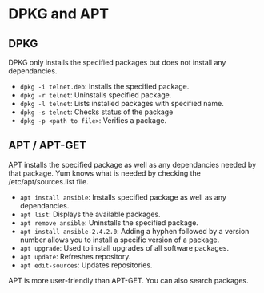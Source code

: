 # DPKG and APT

## DPKG
DPKG only installs the specified packages but does not install any dependancies.
- `dpkg -i telnet.deb`: Installs the specified package.
- `dpkg -r telnet`: Uninstalls specified package.
- `dpkg -l telnet`: Lists installed packages with specified name.
- `dpkg -s telnet`: Checks status of the package
- `dpkg -p <path to file>`: Verifies a package.

## APT / APT-GET
APT installs the specified package as well as any dependancies needed by that package. Yum knows what is needed by checking the /etc/apt/sources.list file.
- `apt install ansible`: Installs specified package as well as any dependancies.
- `apt list`: Displays the available packages.
- `apt remove ansible`: Uninstalls the specified package.
- `apt install ansible-2.4.2.0`: Adding a hyphen followed by a version number allows you to install a specific version of a package.
- `apt upgrade`: Used to install upgrades of all software packages.
- `apt update`: Refreshes repository.
- `apt edit-sources`: Updates repositories.

APT is more user-friendly than APT-GET. You can also search packages.